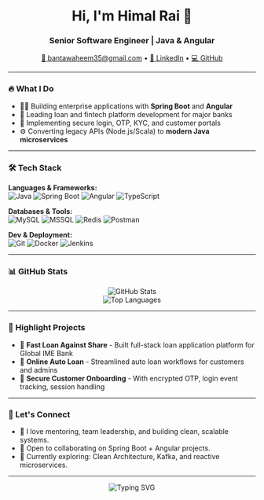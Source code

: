 <!-- PROFILE README FOR: Himal Rai -->

<h1 align="center">Hi, I'm Himal Rai 👋</h1>
<h3 align="center">Senior Software Engineer | Java & Angular </h3>

<p align="center">
  <a href="mailto:bantawaheem35@gmail.com">📧 bantawaheem35@gmail.com</a> • 
  <a href="www.linkedin.com/in/himal-rai" target="_blank">🔗 LinkedIn</a> • 
  <a href="https://github.com/himal99" target="_blank">💻 GitHub</a>
</p>

---

### 🔥 What I Do

- 👨‍💻 Building enterprise applications with **Spring Boot** and **Angular**
- 🏦 Leading loan and fintech platform development for major banks
- 🔐 Implementing secure login, OTP, KYC, and customer portals
- ⚙️ Converting legacy APIs (Node.js/Scala) to **modern Java microservices**

---

### 🛠️ Tech Stack

**Languages & Frameworks:**  
![Java](https://img.shields.io/badge/Java-ED8B00?style=for-the-badge&logo=java&logoColor=white)
![Spring Boot](https://img.shields.io/badge/Spring%20Boot-6DB33F?style=for-the-badge&logo=spring-boot&logoColor=white)
![Angular](https://img.shields.io/badge/Angular-DD0031?style=for-the-badge&logo=angular&logoColor=white)
![TypeScript](https://img.shields.io/badge/TypeScript-007ACC?style=for-the-badge&logo=typescript)

**Databases & Tools:**  
![MySQL](https://img.shields.io/badge/MySQL-005C84?style=for-the-badge&logo=mysql&logoColor=white)
![MSSQL](https://img.shields.io/badge/MSSQL-CC2927?style=for-the-badge&logo=microsoft-sql-server&logoColor=white)
![Redis](https://img.shields.io/badge/Redis-DC382D?style=for-the-badge&logo=redis&logoColor=white)
![Postman](https://img.shields.io/badge/Postman-FF6C37?style=for-the-badge&logo=postman&logoColor=white)

**Dev & Deployment:**  
![Git](https://img.shields.io/badge/Git-F05032?style=for-the-badge&logo=git&logoColor=white)
![Docker](https://img.shields.io/badge/Docker-2496ED?style=for-the-badge&logo=docker&logoColor=white)
![Jenkins](https://img.shields.io/badge/Jenkins-D24939?style=for-the-badge&logo=jenkins&logoColor=white)

---

### 📊 GitHub Stats

<p align="center">
  <img src="https://github-readme-stats.vercel.app/api?username=himal99&show_icons=true&theme=tokyonight" alt="GitHub Stats" />
  <br/>
  <img src="https://github-readme-stats.vercel.app/api/top-langs/?username=himal99&layout=compact&theme=tokyonight" alt="Top Languages" />
</p>

---

### 💼 Highlight Projects

- 🔹 **Fast Loan Against Share** - Built full-stack loan application platform for Global IME Bank  
- 🔹 **Online Auto Loan** - Streamlined auto loan workflows for customers and admins  
- 🔹 **Secure Customer Onboarding** - With encrypted OTP, login event tracking, session handling  

---

### 🤝 Let's Connect

- 💬 I love mentoring, team leadership, and building clean, scalable systems.
- 💼 Open to collaborating on Spring Boot + Angular projects.
- 🌱 Currently exploring: Clean Architecture, Kafka, and reactive microservices.

---

<p align="center">
  <img src="https://readme-typing-svg.herokuapp.com?font=Fira+Code&duration=3000&pause=1000&center=true&width=435&lines=Code+with+clarity.;Build+what+matters.;Lead+with+impact." alt="Typing SVG" />
</p>
